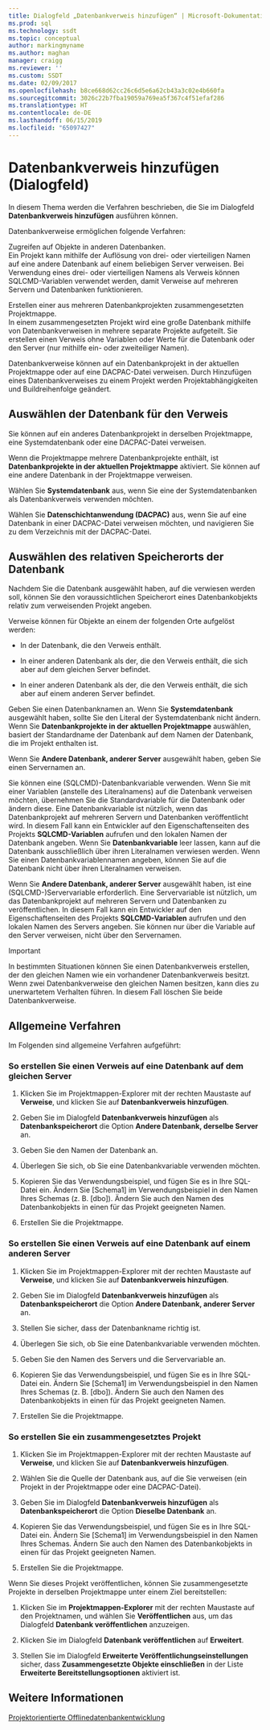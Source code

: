```yaml
---
title: Dialogfeld „Datenbankverweis hinzufügen“ | Microsoft-Dokumentation
ms.prod: sql
ms.technology: ssdt
ms.topic: conceptual
author: markingmyname
ms.author: maghan
manager: craigg
ms.reviewer: ''
ms.custom: SSDT
ms.date: 02/09/2017
ms.openlocfilehash: b8ce668d62cc26c6d5e6a62cb43a3c02e4b660fa
ms.sourcegitcommit: 3026c22b7fba19059a769ea5f367c4f51efaf286
ms.translationtype: HT
ms.contentlocale: de-DE
ms.lasthandoff: 06/15/2019
ms.locfileid: "65097427"
---
```

# <a name="add-database-reference-dialog-box"></a>Datenbankverweis hinzufügen (Dialogfeld)
In diesem Thema werden die Verfahren beschrieben, die Sie im Dialogfeld **Datenbankverweis hinzufügen** ausführen können.  
  
Datenbankverweise ermöglichen folgende Verfahren:  
  
Zugreifen auf Objekte in anderen Datenbanken.  
Ein Projekt kann mithilfe der Auflösung von drei- oder vierteiligen Namen auf eine andere Datenbank auf einem beliebigen Server verweisen. Bei Verwendung eines drei- oder vierteiligen Namens als Verweis können SQLCMD-Variablen verwendet werden, damit Verweise auf mehreren Servern und Datenbanken funktionieren.  
  
Erstellen einer aus mehreren Datenbankprojekten zusammengesetzten Projektmappe.  
In einem zusammengesetzten Projekt wird eine große Datenbank mithilfe von Datenbankverweisen in mehrere separate Projekte aufgeteilt. Sie erstellen einen Verweis ohne Variablen oder Werte für die Datenbank oder den Server (nur mithilfe ein- oder zweiteiliger Namen).  
  
Datenbankverweise können auf ein Datenbankprojekt in der aktuellen Projektmappe oder auf eine DACPAC-Datei verweisen. Durch Hinzufügen eines Datenbankverweises zu einem Projekt werden Projektabhängigkeiten und Buildreihenfolge geändert.  
  
## <a name="selecting-the-database-to-reference"></a>Auswählen der Datenbank für den Verweis  
Sie können auf ein anderes Datenbankprojekt in derselben Projektmappe, eine Systemdatenbank oder eine DACPAC-Datei verweisen.  
  
Wenn die Projektmappe mehrere Datenbankprojekte enthält, ist **Datenbankprojekte in der aktuellen Projektmappe** aktiviert. Sie können auf eine andere Datenbank in der Projektmappe verweisen.  
  
Wählen Sie **Systemdatenbank** aus, wenn Sie eine der Systemdatenbanken als Datenbankverweis verwenden möchten.  
  
Wählen Sie **Datenschichtanwendung (DACPAC)** aus, wenn Sie auf eine Datenbank in einer DACPAC-Datei verweisen möchten, und navigieren Sie zu dem Verzeichnis mit der DACPAC-Datei.  
  
## <a name="selecting-the-databases-relative-location"></a>Auswählen des relativen Speicherorts der Datenbank  
Nachdem Sie die Datenbank ausgewählt haben, auf die verwiesen werden soll, können Sie den voraussichtlichen Speicherort eines Datenbankobjekts relativ zum verweisenden Projekt angeben.  
  
Verweise können für Objekte an einem der folgenden Orte aufgelöst werden:  
  
- In der Datenbank, die den Verweis enthält.  
  
- In einer anderen Datenbank als der, die den Verweis enthält, die sich aber auf dem gleichen Server befindet.  
  
- In einer anderen Datenbank als der, die den Verweis enthält, die sich aber auf einem anderen Server befindet.  
  
Geben Sie einen Datenbanknamen an. Wenn Sie **Systemdatenbank** ausgewählt haben, sollte Sie den Literal der Systemdatenbank nicht ändern. Wenn Sie **Datenbankprojekte in der aktuellen Projektmappe** auswählen, basiert der Standardname der Datenbank auf dem Namen der Datenbank, die im Projekt enthalten ist.  
  
Wenn Sie **Andere Datenbank, anderer Server** ausgewählt haben, geben Sie einen Servernamen an.  
  
Sie können eine (SQLCMD)-Datenbankvariable verwenden. Wenn Sie mit einer Variablen (anstelle des Literalnamens) auf die Datenbank verweisen möchten, übernehmen Sie die Standardvariable für die Datenbank oder ändern diese. Eine Datenbankvariable ist nützlich, wenn das Datenbankprojekt auf mehreren Servern und Datenbanken veröffentlicht wird. In diesem Fall kann ein Entwickler auf den Eigenschaftenseiten des Projekts **SQLCMD-Variablen** aufrufen und den lokalen Namen der Datenbank angeben. Wenn Sie **Datenbankvariable** leer lassen, kann auf die Datenbank ausschließlich über ihren Literalnamen verwiesen werden. Wenn Sie einen Datenbankvariablennamen angeben, können Sie auf die Datenbank nicht über ihren Literalnamen verweisen.  
  
Wenn Sie **Andere Datenbank, anderer Server** ausgewählt haben, ist eine (SQLCMD-)Servervariable erforderlich. Eine Servervariable ist nützlich, um das Datenbankprojekt auf mehreren Servern und Datenbanken zu veröffentlichen. In diesem Fall kann ein Entwickler auf den Eigenschaftenseiten des Projekts **SQLCMD-Variablen** aufrufen und den lokalen Namen des Servers angeben. Sie können nur über die Variable auf den Server verweisen, nicht über den Servernamen.  
  
> [!IMPORTANT]  
> In bestimmten Situationen können Sie einen Datenbankverweis erstellen, der den gleichen Namen wie ein vorhandener Datenbankverweis besitzt. Wenn zwei Datenbankverweise den gleichen Namen besitzen, kann dies zu unerwartetem Verhalten führen. In diesem Fall löschen Sie beide Datenbankverweise.  
  
## <a name="common-procedures"></a>Allgemeine Verfahren  
Im Folgenden sind allgemeine Verfahren aufgeführt:  
  
### <a name="to-create-a-reference-to-a-database-on-the-same-server"></a>So erstellen Sie einen Verweis auf eine Datenbank auf dem gleichen Server  
  
1.  Klicken Sie im Projektmappen-Explorer mit der rechten Maustaste auf **Verweise**, und klicken Sie auf **Datenbankverweis hinzufügen**.  
  
2.  Geben Sie im Dialogfeld **Datenbankverweis hinzufügen** als **Datenbankspeicherort** die Option **Andere Datenbank, derselbe Server** an.  
  
3.  Geben Sie den Namen der Datenbank an.  
  
4.  Überlegen Sie sich, ob Sie eine Datenbankvariable verwenden möchten.  
  
5.  Kopieren Sie das Verwendungsbeispiel, und fügen Sie es in Ihre SQL-Datei ein. Ändern Sie [Schema1] im Verwendungsbeispiel in den Namen Ihres Schemas (z. B. [dbo]). Ändern Sie auch den Namen des Datenbankobjekts in einen für das Projekt geeigneten Namen.  
  
6.  Erstellen Sie die Projektmappe.  
  
### <a name="to-create-a-reference-to-a-database-on-another-server"></a>So erstellen Sie einen Verweis auf eine Datenbank auf einem anderen Server  
  
1.  Klicken Sie im Projektmappen-Explorer mit der rechten Maustaste auf **Verweise**, und klicken Sie auf **Datenbankverweis hinzufügen**.  
  
2.  Geben Sie im Dialogfeld **Datenbankverweis hinzufügen** als **Datenbankspeicherort** die Option **Andere Datenbank, anderer Server** an.  
  
3.  Stellen Sie sicher, dass der Datenbankname richtig ist.  
  
4.  Überlegen Sie sich, ob Sie eine Datenbankvariable verwenden möchten.  
  
5.  Geben Sie den Namen des Servers und die Servervariable an.  
  
6.  Kopieren Sie das Verwendungsbeispiel, und fügen Sie es in Ihre SQL-Datei ein. Ändern Sie [Schema1] im Verwendungsbeispiel in den Namen Ihres Schemas (z. B. [dbo]). Ändern Sie auch den Namen des Datenbankobjekts in einen für das Projekt geeigneten Namen.  
  
7.  Erstellen Sie die Projektmappe.  
  
### <a name="to-create-a-composite-project"></a>So erstellen Sie ein zusammengesetztes Projekt  
  
1.  Klicken Sie im Projektmappen-Explorer mit der rechten Maustaste auf **Verweise**, und klicken Sie auf **Datenbankverweis hinzufügen**.  
  
2.  Wählen Sie die Quelle der Datenbank aus, auf die Sie verweisen (ein Projekt in der Projektmappe oder eine DACPAC-Datei).  
  
3.  Geben Sie im Dialogfeld **Datenbankverweis hinzufügen** als **Datenbankspeicherort** die Option **Dieselbe Datenbank** an.  
  
4.  Kopieren Sie das Verwendungsbeispiel, und fügen Sie es in Ihre SQL-Datei ein. Ändern Sie [Schema1] im Verwendungsbeispiel in den Namen Ihres Schemas. Ändern Sie auch den Namen des Datenbankobjekts in einen für das Projekt geeigneten Namen.  
  
5.  Erstellen Sie die Projektmappe.  
  
Wenn Sie dieses Projekt veröffentlichen, können Sie zusammengesetzte Projekte in derselben Projektmappe unter einem Ziel bereitstellen:  
  
1.  Klicken Sie im **Projektmappen-Explorer** mit der rechten Maustaste auf den Projektnamen, und wählen Sie **Veröffentlichen** aus, um das Dialogfeld **Datenbank veröffentlichen** anzuzeigen.  
  
2.  Klicken Sie im Dialogfeld **Datenbank veröffentlichen** auf **Erweitert**.  
  
3.  Stellen Sie im Dialogfeld **Erweiterte Veröffentlichungseinstellungen** sicher, dass **Zusammengesetzte Objekte einschließen** in der Liste **Erweiterte Bereitstellungsoptionen** aktiviert ist.  
  
## <a name="see-also"></a>Weitere Informationen  
[Projektorientierte Offlinedatenbankentwicklung](../ssdt/project-oriented-offline-database-development.md)  
  
